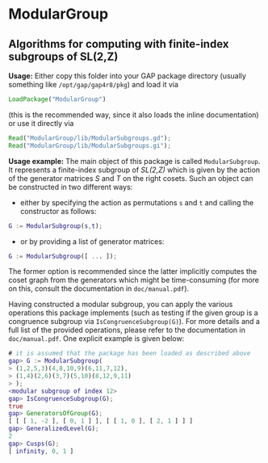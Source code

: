 ModularGroup
====

Algorithms for computing with finite-index subgroups of SL(2,Z)
----


__Usage:__ Either copy this folder into your GAP package directory (usually something like `/opt/gap/gap4r8/pkg`) and load it via
```GAP
LoadPackage("ModularGroup")
```
(this is the recommended way, since it also loads the inline documentation) or use it directly via
```GAP
Read("ModularGroup/lib/ModularSubgroups.gd");
Read("ModularGroup/lib/ModularSubgroups.gi");
```

__Usage example:__ The main object of this package is called `ModularSubgroup`. It represents a finite-index subgroup of _SL(2,Z)_ which is given by the action of the generator matrices _S_ and _T_ on the right cosets. Such an object can be constructed in two different ways:
- either by specifying the action as permutations `s` and `t` and calling the constructor as follows:
```GAP
G := ModularSubgroup(s,t);
```
- or by providing a list of generator matrices:
```GAP
G := ModularSubgroup([ ... ]);
```

The former option is recommended since the latter implicitly computes the coset graph from the generators which might be time-consuming (for more on this, consult the documentation in `doc/manual.pdf`).

Having constructed a modular subgroup, you can apply the various operations this package implements (such as testing if the given group is a congruence subgroup via `IsCongruenceSubgroup(G)`). For more details and a full list of the provided operations, please refer to the documentation in `doc/manual.pdf`. One explicit example is given below:

```GAP
# it is assumed that the package has been loaded as described above
gap> G := ModularSubgroup(
> (1,2,5,3)(4,8,10,9)(6,11,7,12),
> (1,4)(2,6)(3,7)(5,10)(8,12,9,11)
> );
<modular subgroup of index 12>
gap> IsCongruenceSubgroup(G);
true
gap> GeneratorsOfGroup(G);
[ [ [ 1, -2 ], [ 0, 1 ] ], [ [ 1, 0 ], [ 2, 1 ] ] ]
gap> GeneralizedLevel(G);
2
gap> Cusps(G);
[ infinity, 0, 1 ]
```
